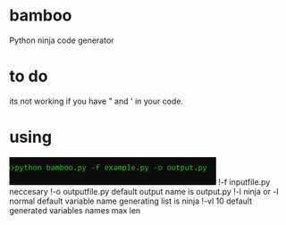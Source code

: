 # bamboo
Python ninja code generator
# to do
its not working if you have " and ' in your code.  
# using
![Screenshot](https://github.com/huseyinozturkk/bamboo/blob/main/pic/usingex1.png?raw=true)
!-f inputfile.py neccesary
!-o outputfile.py default output name is output.py
!-l ninja or -l normal default variable name generating list is ninja
!-vl 10 default generated variables names max len

